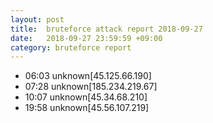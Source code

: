 ```yaml
---
layout: post
title:  bruteforce attack report 2018-09-27
date:   2018-09-27 23:59:59 +09:00
category: bruteforce report
---
```


* 06:03 unknown[45.125.66.190]
* 07:28 unknown[185.234.219.67]
* 10:07 unknown[45.34.68.210]
* 19:58 unknown[45.56.107.219]

